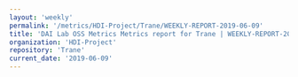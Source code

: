 ```yaml
---
layout: 'weekly'
permalink: '/metrics/HDI-Project/Trane/WEEKLY-REPORT-2019-06-09'
title: 'DAI Lab OSS Metrics Metrics report for Trane | WEEKLY-REPORT-2019-06-09'
organization: 'HDI-Project'
repository: 'Trane'
current_date: '2019-06-09'
---
```

